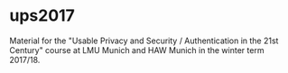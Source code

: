 # ups2017
Material for the "Usable Privacy and Security / Authentication in the 21st Century" course at LMU Munich and HAW Munich in the winter term 2017/18. 
